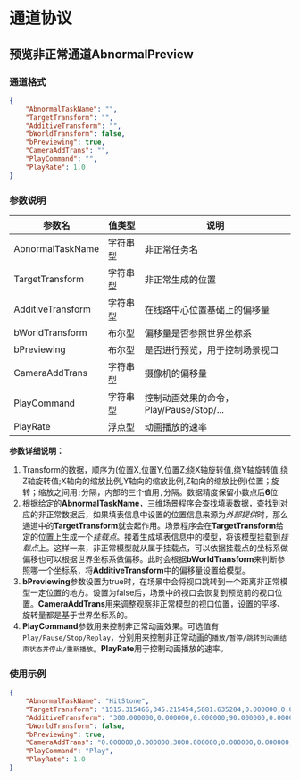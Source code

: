 # 通道协议

## 预览非正常通道AbnormalPreview

### 通道格式

```json
{
    "AbnormalTaskName": "",
    "TargetTransform": "",
    "AdditiveTransform": "",
    "bWorldTransform": false,
    "bPreviewing": true,
    "CameraAddTrans": "",
    "PlayCommand": "",
    "PlayRate": 1.0
}
```

### 参数说明

| 参数名            | 值类型   | 说明                                    |
| ----------------- | -------- | --------------------------------------- |
| AbnormalTaskName  | 字符串型 | 非正常任务名                            |
| TargetTransform   | 字符串型 | 非正常生成的位置                        |
| AdditiveTransform | 字符串型 | 在线路中心位置基础上的偏移量            |
| bWorldTransform   | 布尔型   | 偏移量是否参照世界坐标系                |
| bPreviewing       | 布尔型   | 是否进行预览，用于控制场景视口          |
| CameraAddTrans    | 字符串型 | 摄像机的偏移量                          |
| PlayCommand       | 字符串型 | 控制动画效果的命令，Play/Pause/Stop/... |
| PlayRate          | 浮点型   | 动画播放的速率                          |

**参数详细说明：**

1. Transform的数据，顺序为(位置X,位置Y,位置Z;绕X轴旋转值,绕Y轴旋转值,绕Z轴旋转值;X轴向的缩放比例,Y轴向的缩放比例,Z轴向的缩放比例)位置；旋转；缩放之间用`;`分隔，内部的三个值用`,`分隔。数据精度保留小数点后**6**位
2. 根据给定的**AbnormalTaskName**，三维场景程序会查找填表数据，查找到对应的非正常数据后，如果填表信息中设置的位置信息来源为*外部提供*时，那么通道中的**TargetTransform**就会起作用。场景程序会在**TargetTransform**给定的位置上生成一个*挂载点*。接着生成填表信息中的模型，将该模型挂载到*挂载点*上。这样一来，非正常模型就从属于挂载点，可以依据挂载点的坐标系做偏移也可以根据世界坐标系做偏移。此时会根据**bWorldTransform**来判断参照哪一个坐标系，将**AdditiveTransform**中的偏移量设置给模型。
3. **bPreviewing**参数设置为true时，在场景中会将视口跳转到一个距离非正常模型一定位置的地方。设置为false后，场景中的视口会恢复到预览前的视口位置。**CameraAddTrans**用来调整观察非正常模型的视口位置，设置的平移、旋转量都是基于世界坐标系的。
4. **PlayCommand**参数用来控制非正常动画效果。可选值有`Play/Pause/Stop/Replay`，分别用来控制非正常动画的`播放/暂停/跳转到动画结束状态并停止/重新播放`。**PlayRate**用于控制动画播放的速率。

### 使用示例

```json
{
    "AbnormalTaskName": "HitStone",             
    "TargetTransform": "1515.315466,345.215454,5881.635284;0.000000,0.000000,10.236502;1.0,1.0,1.0",              
    "AdditiveTransform": "300.000000,0.000000,0.000000;90.000000,0.000000,0.000000;1.0,1.0,1.0",            
    "bWorldTransform": false,           
    "bPreviewing": true,                
    "CameraAddTrans": "0.000000,0.000000,3000.000000;0.000000,0.000000,0.000000;1.0,1.0,1.0",              
    "PlayCommand": "Play",                  
    "PlayRate": 1.0                     
}
```



